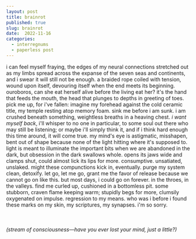 ```yaml
---
layout: post
title: brainrot
published: true
slug: brainrot
date:  2022-11-16
categories:
  - interregnums
  - paperless post
---
```

i can feel myself fraying, the edges of my neural connections stretched out as my limbs spread across the expanse of the seven seas and continents, and i swear it will still not be enough. a braided rope coiled with tension, wound upon itself, devouring itself when the end meets its beginning. ouroboros, can she eat herself alive before the living eat her? it's the hand that feeds the mouth, the head that plunges to depths in greeting of toes. pick me up, for i've fallen: imagine my forehead against the cold ceramic title, my temple resting atop memory foam. sink me before i am sunk. i am crushed beneath something, weightless breaths in a heaving chest. *i want myself back*, i'll whisper to no one in particular, to some soul out there who may still be listening; or maybe i'll simply think it, and if i think hard enough this time around, it will come true. my mind's eye is astigmatic, misshapen, bent out of shape because none of the light hitting where it's supposed to. light is meant to illuminate the important bits when we are abandoned in the dark, but obsession in the dark swallows whole. opens its jaws wide and clamps shut, could almost lick its lips for more. consumptive. unsatiated, unslaked. might these compunctions kick in, eventually. purge my system clean, detoxify. let go, let me go, grant me the favor of release because we cannot go on like this. but most days, i could go on forever. in the throes, in the valleys. find me curled up, cushioned in a bottomless pit. some stubborn, craven flame keeping warm; stupidly begs for more, clumsily oxygenated on impulse. regression to my means. who was i before i found these marks on my skin, my scriptures, my synapses. i'm so sorry. 

<br />

###### (stream of consciousness—*have you ever lost your mind, just a little?*)